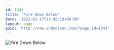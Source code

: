 ```yaml
---
id: 1343
title: 'Fire Down Below'
date: '2023-03-17T13:45:19+00:00'
layout: page
guid: 'http://new.andydixon.com/?page_id=1343'
---
```


![Fire Down Below](https://i0.wp.com/assets.g8x2.ldn.idrivee2-23.com/posters/Fire%20Down%20Below%2001.jpg?w=1200&ssl=1 "Fire Down Below")